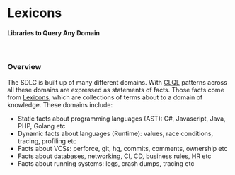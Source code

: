 # Lexicons
#### Libraries to Query Any Domain  

<br/>
 
### Overview

The SDLC is built up of many different domains. With [CLQL](clql.md) patterns across all these domains are expressed as statements of facts. Those facts come from [Lexicons](concepts/lexicons.md), which are collections of terms about to a domain of knowledge. These domains include:
 
- Static facts about programming languages (AST): C#, Javascript, Java, PHP, Golang etc
- Dynamic facts about languages (Runtime): values, race conditions, tracing, profiling etc
- Facts about VCSs: perforce, git, hg, commits, comments, ownership etc
- Facts about databases, networking, CI, CD, business rules, HR etc
- Facts about running systems: logs, crash dumps, tracing etc